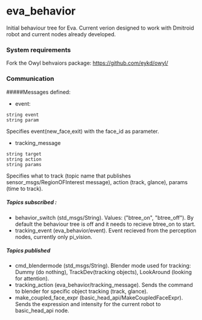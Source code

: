 # eva_behavior

Initial behaviour tree for Eva. Current verion designed to work with Dmitroid robot and current nodes already developed.

### System requirements

Fork the Owyl behvaiors package: https://github.com/eykd/owyl/

### Communication

#####Messages defined:

* event:
```
string event
string param
```
Specifies event(new_face,exit) with the face_id as parameter.

* tracking_message
```
string target
string action
string params
```
Specifies what to track (topic name that publishes sensor_msgs/RegionOFInterest message), action (track, glance), params (time to track).

##### Topics subscribed :

* behavior_switch (std_msgs/String). Values: ("btree_on", "btree_off"). By default the behaviour tree is off and it needs to recieve btree_on to start.
* tracking_event (eva_behavior/event). Event recieved from the perception nodes, currently only pi_vision.
 
##### Topics published

* cmd_blendermode (std_msgs/String). Blender mode used for tracking: Dummy (do nothing), TrackDev(tracking objects), LookAround (looking for attention).
* tracking_action (eva_behavior/tracking_message). Sends the command to blender for specific object tracking (track, glance).
* make_coupled_face_expr (basic_head_api/MakeCoupledFaceExpr). Sends the expression and intensity for the current robot to basic_head_api node.




